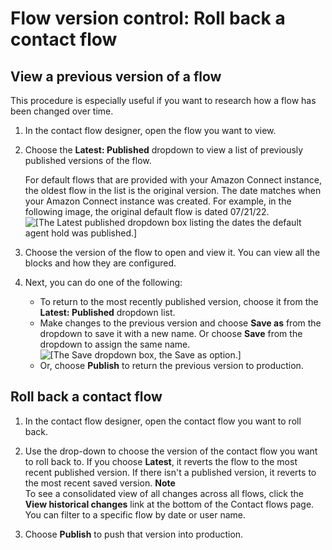 # Flow version control: Roll back a contact flow<a name="flow-version-control"></a>

## View a previous version of a flow<a name="how-to-view-previous-flows"></a>

This procedure is especially useful if you want to research how a flow has been changed over time\. 

1. In the contact flow designer, open the flow you want to view\.

1. Choose the **Latest: Published** dropdown to view a list of previously published versions of the flow\.

   For default flows that are provided with your Amazon Connect instance, the oldest flow in the list is the original version\. The date matches when your Amazon Connect instance was created\. For example, in the following image, the original default flow is dated 07/21/22\.  
![\[The Latest published dropdown box listing the dates the default agent hold was published.\]](http://docs.aws.amazon.com/connect/latest/adminguide/images/default-agent-hold-versioning.png)

1. Choose the version of the flow to open and view it\. You can view all the blocks and how they are configured\.

1. Next, you can do one of the following: 
   + To return to the most recently published version, choose it from the **Latest: Published** dropdown list\. 
   + Make changes to the previous version and choose **Save as** from the dropdown to save it with a new name\. Or choose **Save** from the dropdown to assign the same name\.   
![\[The Save dropdown box, the Save as option.\]](http://docs.aws.amazon.com/connect/latest/adminguide/images/default-agent-hold-saveas.png)
   + Or, choose **Publish** to return the previous version to production\. 

## Roll back a contact flow<a name="rollback"></a>

1. In the contact flow designer, open the contact flow you want to roll back\.

1. Use the drop\-down to choose the version of the contact flow you want to roll back to\. If you choose **Latest**, it reverts the flow to the most recent published version\. If there isn't a published version, it reverts to the most recent saved version\. 
**Note**  
To see a consolidated view of all changes across all flows, click the **View historical changes** link at the bottom of the Contact flows page\. You can filter to a specific flow by date or user name\.

1. Choose **Publish** to push that version into production\. 